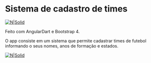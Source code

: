 # Sistema de cadastro de times

[![N|Solid](https://upload.wikimedia.org/wikipedia/commons/thumb/8/82/Instituto_Federal_da_Bahia_-_Marca_Vertical_2015.svg/200px-Instituto_Federal_da_Bahia_-_Marca_Vertical_2015.svg.png)](https://nodesource.com/products/nsolid)

Feito com AngularDart e Bootstrap 4.

O app consiste em um sistema que permite cadastrar times de futebol informando o seus nomes, anos de formação e estados.

[![N|Solid](https://i.ibb.co/KWdFRZs/Captura-de-tela-de-2020-06-06-14-42-21.png)](https://nodesource.com/products/nsolid)
